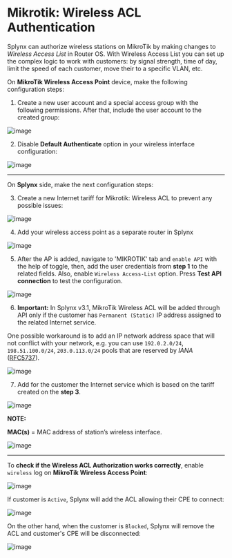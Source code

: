 Mikrotik: Wireless ACL Authentication
==========

Splynx can authorize wireless stations on MikroTik by making changes to *Wireless Access List* in Router OS. With Wireless Access List you can set up the complex logic to work with customers: by signal strength, time of day, limit the speed of each customer, move their to a specific VLAN, etc.


On **MikroTik Wireless Access Point** device, make the following configuration steps:

1. Create a new user account and a special access group with the following permissions. After that, include the user account to the created group:

![image](img_1.png)

2. Disable **Default Authenticate** option in your wireless interface configuration:

![image](img_2.png)

------------

On **Splynx** side, make the next configuration steps:

3. Create a new Internet tariff for Mikrotik: Wireless ACL to prevent any possible issues:

![image](img_3.png)

4. Add your wireless access point as a separate router in Splynx

![image](img_4.png)

5. After the AP is added, navigate to 'MIKROTIK' tab and `enable API` with the help of toggle, then, add the user credentials from **step 1** to the related fields. Also, enable `Wireless Access-List` option. Press **Test API connection** to test the configuration.

![image](img_5.png)

6. **Important:** In Splynx v3.1, MikroTik Wireless ACL will be added through API only if the customer has `Permanent (Static)` IP address assigned to the related Internet service.

One possible workaround is to add an IP network address space that will not conflict with your network, e.g. you can use `192.0.2.0/24`, `198.51.100.0/24`, `203.0.113.0/24` pools that are reserved by *IANA* ([RFC5737](https://datatracker.ietf.org/doc/html/rfc5737)).

![image](img_6.png)

7. Add for the customer the Internet service which is based on the tariff created on the **step 3**.

![image](img_7.png)

**NOTE:**

**MAC(s)** = MAC address of station’s wireless interface.

![image](img_8.png)

------------

To **check if the Wireless ACL Authorization works correctly**, enable `wireless` log on **MikroTik Wireless Access Point**:

 ![image](img_9.png)

If customer is `Active`, Splynx will add the ACL allowing their CPE to connect:

![image](img_10.png)

On the other hand, when the customer is `Blocked`, Splynx will remove the ACL and customer's CPE will be disconnected:

![image](img_11.png)

